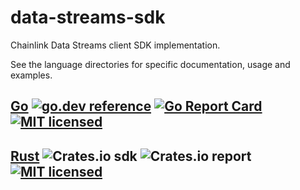 # data-streams-sdk

Chainlink Data Streams client SDK implementation.

See the language directories for specific documentation, usage and examples.

## [Go](go/README.md) [![go.dev reference](https://img.shields.io/badge/go-reference-blue)](https://pkg.go.dev/github.com/smartcontractkit/data-streams-sdk/go) [![Go Report Card](https://goreportcard.com/badge/github.com/smartcontractkit/data-streams-sdk/go)](https://goreportcard.com/report/github.com/smartcontractkit/data-streams-sdk/go) [![MIT licensed](https://img.shields.io/badge/license-MIT-blue.svg)](https://github.com/smartcontractkit/data-streams-sdk/blob/main/LICENSE)

## [Rust](rust/README.md) ![Crates.io sdk](https://img.shields.io/crates/v/chainlink-data-streams-sdk?label=chainlink-data-streams-sdk) ![Crates.io report](https://img.shields.io/crates/v/chainlink-data-streams-report?label=chainlink-data-streams-report) [![MIT licensed](https://img.shields.io/badge/license-MIT-blue.svg)](https://github.com/smartcontractkit/data-streams-sdk/blob/main/LICENSE)
